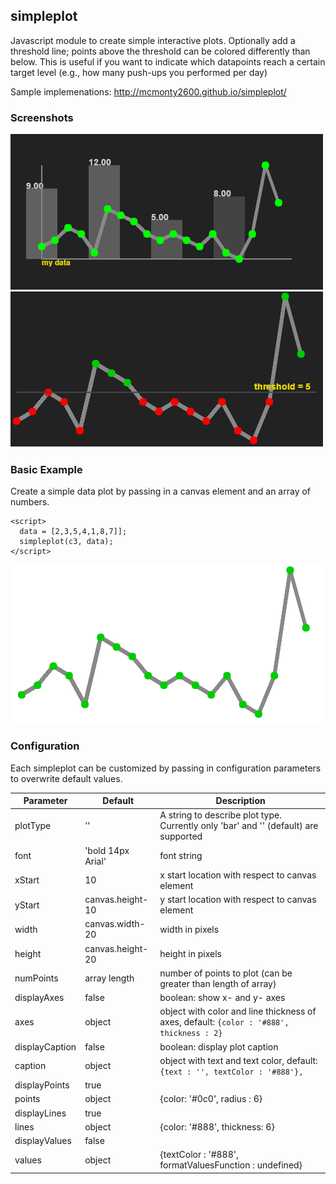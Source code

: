 ## simpleplot
Javascript module to create simple interactive plots. 
Optionally add a threshold line; points above the threshold can be colored differently than below. This is useful if you want to indicate which datapoints reach a certain target level (e.g., how many push-ups you performed per day)

Sample implemenations: http://mcmonty2600.github.io/simpleplot/

### Screenshots

![image failed to load](screenshots/plot1.PNG "An example with two plot types superimposed on same canvas")
![image failed to load](screenshots/plot2.PNG "An example with a threshold line")

### Basic Example

Create a simple data plot by passing in a canvas element and an array of numbers. 
```
<script>
  data = [2,3,5,4,1,8,7]];
  simpleplot(c3, data);
</script>
```
![image failed to load](screenshots/plot_plain.PNG "basic plot without parameters and no canvas formatting")

### Configuration 

Each simpleplot can be customized by passing in configuration parameters to overwrite default values.

| Parameter | Default | Description |
| ------------- | ------------- | ------------- |
| plotType | '' | A string to describe plot type. Currently only 'bar' and '' (default) are supported |
| font     | 'bold 14px Arial' | font string |
| xStart   | 10               | x start location with respect to canvas element |
| yStart   | canvas.height-10 | y start location with respect to canvas element |
| width    | canvas.width-20  | width in pixels  |
| height   | canvas.height-20 | height in pixels |
| numPoints | array length | number of points to plot (can be greater than length of array) |
| displayAxes | false  | boolean: show x- and y- axes |
| axes | object | object with color and line thickness of axes, default: ```{color : '#888', thickness : 2}``` |
| displayCaption | false | boolean: display plot caption |
| caption | object | object with text and text color, default: ```{text : '', textColor : '#888'},``` |
| displayPoints | true | |
| points | object | {color: '#0c0', radius : 6} |
| displayLines | true | | 
| lines | object | {color: '#888', thickness: 6} |
| displayValues | false | |
| values | object | {textColor : '#888', formatValuesFunction : undefined} |
